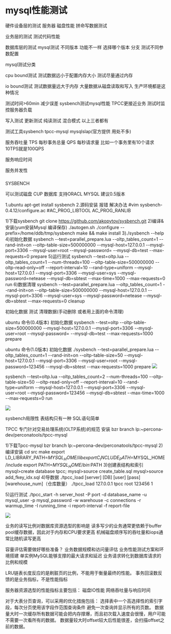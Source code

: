 # mysql性能测试

硬件设备层的测试  服务器 磁盘性能  拼命写数据测试

业务层的测试 测试代码性能  

数据库层的测试  mysql测试  不同版本 功能不一样 选择哪个版本 分支 测试不同参数配置

mysql测试分类

cpu bound测试 测试数据远小于配置内存大小 测试尽量通过内存

io bound测试 测试数据量远大于内存 大量数据从磁盘读取和写入  生产环境都是这种情况

测试时间>60min 减少误差
sysbench测试mysql性能 TPCC更接近业务
测试时监控服务器负载




写入测试
更新测试
纯读测试
混合模式 以上三者都有  

测试工具sysbench tpcc-mysql mysqlslap(官方提供 用处不多)


服务吞吐量 
TPS 每秒事务总量
QPS 每秒请求量 比如一个事务里有10个请求 10TPS就是100QPS

服务响应时间

服务并发性

### 
SYSBENCH


可以测试磁盘 CUP 数据库
支持ORACL MYSQL
建议0.5版本

1.ubuntu apt-get install sysbench
2.源码安装 报错 解决办法 #vim sysbench-0.4.12/configure.ac  #AC_PROG_LIBTOOL   AC_PROG_RANLIB 

1)下载sysbench
git clone https://github.com/akopytov/sysbench.git
2)编译&安装(yum安装Mysql 编译保存)
./autogen.sh
./configure --prefix=/home/ddb/tmp/sysbench
make && make install
3)./sysbench --help
4)初始化数据
sysbench --test=parallel_prepare.lua --oltp_tables_count=1 --rand-init=on --oltp-table-size=500000000 --mysql-host=127.0.0.1 --mysql-port=3306 --mysql-user=root --mysql-password= --mysql-db=test --max-requests=0 prepare
5)运行测试
sysbench --test=oltp.lua --oltp_tables_count=1 --num-threads=100 --oltp-table-size=500000000 --oltp-read-only=off --report-interval=10 --rand-type=uniform --mysql-host=127.0.0.1 --mysql-port=3306 --mysql-user=sys --mysql-password=netease --mysql-db=sbtest --max-time=1000 --max-requests=0 run
6)数据清理
sysbench --test=parallel_prepare.lua --oltp_tables_count=1 --rand-init=on --oltp-table-size=500000000 --mysql-host=127.0.0.1 --mysql-port=3306 --mysql-user=sys --mysql-password=netease --mysql-db=sbtest --max-requests=0 cleanup

初始化数据 测试  清理数据(手动删除 或者用上面的命令清理)


ubuntu 命令(0.4版本)
初始化数据
sysbench --test=oltp  --oltp-table-size=500000000 --mysql-host=127.0.0.1 --mysql-port=3306 --mysql-user=root --mysql-password= --mysql-db=test --max-requests=1000 prepare

ubuntu 命令(1.0版本)
初始化数据
 ./sysbench --test=parallel_prepare.lua  --oltp_tables_count=1  --rand-init=on  --oltp-table-size=50  --mysql-host=127.0.0.1  --mysql-port=3306  --mysql-user=root --mysql-password=123456 --mysql-db=sbtest --max-requests=1000 prepare
![](http://7xsqmn.com1.z0.glb.clouddn.com/sysbenc.PNG)


sysbench --test=oltp.lua --oltp_tables_count=2 --num-threads=100 --oltp-table-size=50 --oltp-read-only=off --report-interval=10 --rand-type=uniform --mysql-host=127.0.0.1 --mysql-port=3306 --mysql-user=root --mysql-password=123456 --mysql-db=sbtest --max-time=1000 --max-requests=0 run

![](http://7xsqmn.com1.z0.glb.clouddn.com/sysbenc_run.PNG)

sysbench局限性 表结构只有一种 SQL语句简单 







TPCC 专门针对交易处理系统(OLTP系统)的规范
安装
bzr branch lp:~percona-dev/perconatools/tpcc-mysql


1)下载Tpcc-mysql
bzr branch lp:~percona-dev/perconatools/tpcc-mysql
2)编译安装
cd src
make
export LD_LIBRARY_PATH=$MYSQL_HOME/lib
export C_INCLUDE_PATH=$MYSQL_HOME/include
export PATH=$MYSQL_HOME/bin:$PATH
3)创建表结构和索引
mysql>create database tpcc;
mysql>source create_table.sql
mysql>source add_fkey_idx.sql
4)导数据
./tpcc_load [server] [DB] [user] [pass] [warehouse_num]（仓库数量）
./tpcc_load 127.0.0.1 tpcc root 123456 1


5)运行测试
./tpcc_start -h server_host -P port -d database_name -u mysql_user -p mysql_password -w warehouse -c connections -r warmup_time -I running_time -i report-interval -f report-file

![](http://7xsqmn.com1.z0.glb.clouddn.com/tpcc.PNG)


业务的读写比例对数据库资源选型的影响是
读多写少的业务通常更依赖于buffer pool缓存数据，因此对于内存和CPU要求更高 
机械磁盘顺序写的吞吐量和iops通常比随机读写更高

容量评估需要做好哪些准备？
业务数据规模和访问量评估
业务性能测试方案和环境搭建
单实例MySQL能够支撑的最大请求和延迟
业务请求转化到数据库请求的比例和规模

LRU链表长度反应的是刷脏页的比例，不能用于衡量最终的性能。
事务回滚数反馈的是业务指标，不是性能指标

服务器资源选型的性能指标主要包括：
磁盘IO性能
网络吞吐量与响应时间

对于大表分页查询，可以采用的优化措施包括：
选择表中一个高选择性的索引字段，每次分页使用该字段作范围查询条件
避免一次查询并显示所有的页数。
数据量大时一次缓存所有数据可能会把内存撑爆，而且初次载入速度会很慢，用户可能不需要一次看所有的数据。
数据量较大时offset较大后性能很差，会扫描offset之前的数据。














